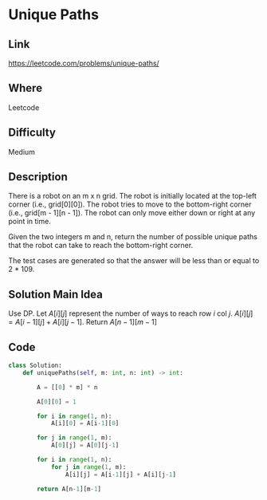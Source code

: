 # Unique Paths

## Link

https://leetcode.com/problems/unique-paths/

## Where

Leetcode

## Difficulty

Medium

## Description

There is a robot on an m x n grid. The robot is initially located at the top-left corner (i.e., grid[0][0]). The robot tries to move to the bottom-right corner (i.e., grid[m - 1][n - 1]). The robot can only move either down or right at any point in time.

Given the two integers m and n, return the number of possible unique paths that the robot can take to reach the bottom-right corner.

The test cases are generated so that the answer will be less than or equal to 2 \* 109.

## Solution Main Idea

Use DP. Let $A[i][j]$ represent the number of ways to reach row $i$ col $j$. $A[i][j] = A[i-1][j] + A[i][j-1]$.
Return $A[n-1][m-1]$


## Code

```python
class Solution:
    def uniquePaths(self, m: int, n: int) -> int:

        A = [[0] * m] * n

        A[0][0] = 1

        for i in range(1, n):
            A[i][0] = A[i-1][0]

        for j in range(1, m):
            A[0][j] = A[0][j-1]

        for i in range(1, n):
            for j in range(1, m):
                A[i][j] = A[i-1][j] + A[i][j-1]

        return A[n-1][m-1]

```
